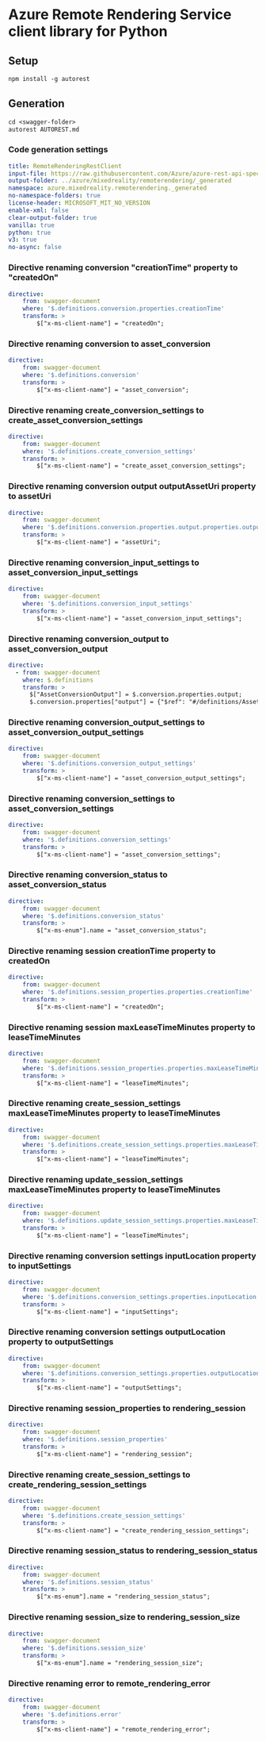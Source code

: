 # Azure Remote Rendering Service client library for Python

## Setup

```ps
npm install -g autorest
```

## Generation

```ps
cd <swagger-folder>
autorest AUTOREST.md
```

### Code generation settings

```yaml
title: RemoteRenderingRestClient
input-file: https://raw.githubusercontent.com/Azure/azure-rest-api-specs/2a65b0a2bbd9113b91c889f187d8778c2725c0b9/specification/mixedreality/data-plane/Microsoft.MixedReality/stable/2021-01-01/mr-arr.json
output-folder: ../azure/mixedreality/remoterendering/_generated
namespace: azure.mixedreality.remoterendering._generated
no-namespace-folders: true
license-header: MICROSOFT_MIT_NO_VERSION
enable-xml: false
clear-output-folder: true
vanilla: true
python: true
v3: true
no-async: false
```

### Directive renaming conversion "creationTime" property to "createdOn"

``` yaml
directive:
    from: swagger-document
    where: '$.definitions.conversion.properties.creationTime'
    transform: >
        $["x-ms-client-name"] = "createdOn";
```

### Directive renaming conversion to asset_conversion

``` yaml
directive:
    from: swagger-document
    where: '$.definitions.conversion'
    transform: >
        $["x-ms-client-name"] = "asset_conversion";
```

### Directive renaming create_conversion_settings to create_asset_conversion_settings

``` yaml
directive:
    from: swagger-document
    where: '$.definitions.create_conversion_settings'
    transform: >
        $["x-ms-client-name"] = "create_asset_conversion_settings";
```

### Directive renaming conversion output outputAssetUri property to assetUri

``` yaml
directive:
    from: swagger-document
    where: '$.definitions.conversion.properties.output.properties.outputAssetUri'
    transform: >
        $["x-ms-client-name"] = "assetUri";
```

### Directive renaming conversion_input_settings to asset_conversion_input_settings

``` yaml
directive:
    from: swagger-document
    where: '$.definitions.conversion_input_settings'
    transform: >
        $["x-ms-client-name"] = "asset_conversion_input_settings";
```

### Directive renaming conversion_output to asset_conversion_output

``` yaml
directive:
  - from: swagger-document
    where: $.definitions
    transform: >
      $["AssetConversionOutput"] = $.conversion.properties.output;
      $.conversion.properties["output"] = {"$ref": "#/definitions/AssetConversionOutput"};
```

### Directive renaming conversion_output_settings to asset_conversion_output_settings

``` yaml
directive:
    from: swagger-document
    where: '$.definitions.conversion_output_settings'
    transform: >
        $["x-ms-client-name"] = "asset_conversion_output_settings";
```

### Directive renaming conversion_settings to asset_conversion_settings

``` yaml
directive:
    from: swagger-document
    where: '$.definitions.conversion_settings'
    transform: >
        $["x-ms-client-name"] = "asset_conversion_settings";
```

### Directive renaming conversion_status to asset_conversion_status

``` yaml
directive:
    from: swagger-document
    where: '$.definitions.conversion_status'
    transform: >
        $["x-ms-enum"].name = "asset_conversion_status";
```

### Directive renaming session creationTime property to createdOn

``` yaml
directive:
    from: swagger-document
    where: '$.definitions.session_properties.properties.creationTime'
    transform: >
        $["x-ms-client-name"] = "createdOn";
```

### Directive renaming session maxLeaseTimeMinutes property to leaseTimeMinutes

``` yaml
directive:
    from: swagger-document
    where: '$.definitions.session_properties.properties.maxLeaseTimeMinutes'
    transform: >
        $["x-ms-client-name"] = "leaseTimeMinutes";
```

### Directive renaming create_session_settings maxLeaseTimeMinutes property to leaseTimeMinutes

``` yaml
directive:
    from: swagger-document
    where: '$.definitions.create_session_settings.properties.maxLeaseTimeMinutes'
    transform: >
        $["x-ms-client-name"] = "leaseTimeMinutes";
```

### Directive renaming update_session_settings maxLeaseTimeMinutes property to leaseTimeMinutes

``` yaml
directive:
    from: swagger-document
    where: '$.definitions.update_session_settings.properties.maxLeaseTimeMinutes'
    transform: >
        $["x-ms-client-name"] = "leaseTimeMinutes";
```

### Directive renaming conversion settings inputLocation property to inputSettings

``` yaml
directive:
    from: swagger-document
    where: '$.definitions.conversion_settings.properties.inputLocation'
    transform: >
        $["x-ms-client-name"] = "inputSettings";
```

### Directive renaming conversion settings outputLocation property to outputSettings

``` yaml
directive:
    from: swagger-document
    where: '$.definitions.conversion_settings.properties.outputLocation'
    transform: >
        $["x-ms-client-name"] = "outputSettings";
```

### Directive renaming session_properties to rendering_session

``` yaml
directive:
    from: swagger-document
    where: '$.definitions.session_properties'
    transform: >
        $["x-ms-client-name"] = "rendering_session";
```

### Directive renaming create_session_settings to create_rendering_session_settings

``` yaml
directive:
    from: swagger-document
    where: '$.definitions.create_session_settings'
    transform: >
        $["x-ms-client-name"] = "create_rendering_session_settings";
```

### Directive renaming session_status to rendering_session_status

``` yaml
directive:
    from: swagger-document
    where: '$.definitions.session_status'
    transform: >
        $["x-ms-enum"].name = "rendering_session_status";
```

### Directive renaming session_size to rendering_session_size

``` yaml
directive:
    from: swagger-document
    where: '$.definitions.session_size'
    transform: >
        $["x-ms-enum"].name = "rendering_session_size";
```

### Directive renaming error to remote_rendering_error

``` yaml
directive:
    from: swagger-document
    where: '$.definitions.error'
    transform: >
        $["x-ms-client-name"] = "remote_rendering_error";
```
